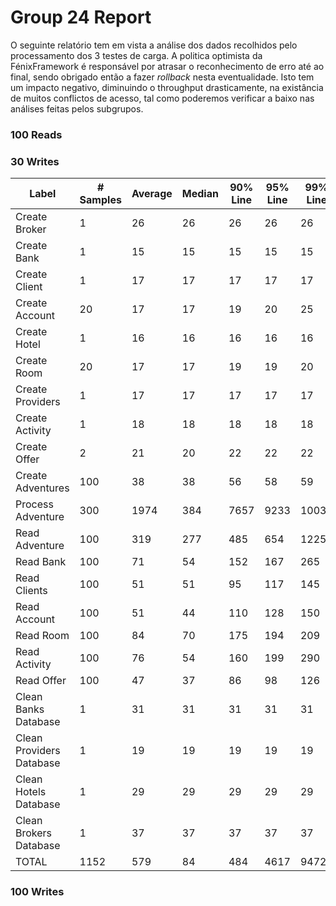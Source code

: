 # Group 24 Report

O seguinte relatório tem em vista a análise dos dados recolhidos pelo processamento dos 3 testes de carga.
A politica optimista da FénixFramework é responsável por atrasar o reconhecimento de erro até ao final, sendo obrigado então a fazer *rollback* nesta eventualidade. Isto tem um impacto negativo, diminuindo o throughput drasticamente, na existância de muitos conflictos de acesso, tal como poderemos verificar a baixo nas análises feitas pelos subgrupos. 

### 100 Reads

### 30 Writes

|Label|# Samples|Average|Median|90% Line|95% Line|99% Line|Min|Max|Error %|Throughput|Received KB/sec|Sent KB/sec|
| ----- | ------ | ----- | ----- | ----- | ----- | ----- | ---- | --- | ---- | ----- | ------ | ---- |
|Create Broker|1|26|26|26|26|26|26|26|"0,000%"|"38,46154"|"61,60"|"13,22"|
|Create Bank|1|15|15|15|15|15|15|15|"0,000%"|"66,66667"|"100,33"|"21,94"|
|Create Client|1|17|17|17|17|17|17|17|"0,000%"|"58,82353"|"103,75"|"20,22"|
|Create Account|20|17|17|19|20|25|14|25|"0,000%"|"56,98006"|"161,68"|"20,20"|
|Create Hotel|1|16|16|16|16|16|16|16|"0,000%"|"62,50000"|"94,54"|"20,94"|
|Create Room|20|17|17|19|19|20|15|20|"0,000%"|"56,49718"|"170,04"|"20,47"|
|Create Providers|1|17|17|17|17|17|17|17|"0,000%"|"58,82353"|"90,88"|"19,93"|
|Create Activity|1|18|18|18|18|18|18|18|"0,000%"|"55,55556"|"109,81"|"21,97"|
|Create Offer|2|21|20|22|22|22|20|22|"0,000%"|"47,61905"|"84,36"|"19,58"|
|Create Adventures|100|38|38|56|58|59|16|62|"0,000%"|"25,78649"|"632,61"|"10,38"|
|Process Adventure|300|1974|384|7657|9233|10033|92|10479|"0,000%"|"26,12785"|"1206,38"|"9,34"|
|Read Adventure|100|319|277|485|654|1225|92|1386|"0,000%"|"9,10249"|"418,70"|"1,25"|
|Read Bank|100|71|54|152|167|265|9|313|"0,000%"|"9,16506"|"12,20"|"1,10"|
|Read Clients|100|51|51|95|117|145|10|150|"0,000%"|"9,16506"|"12,77"|"1,22"|
|Read Account|100|51|44|110|128|150|10|162|"0,000%"|"9,17263"|"14,46"|"1,32"|
|Read Room|100|84|70|175|194|209|17|224|"0,000%"|"9,43574"|"38,70"|"1,27"|
|Read Activity|100|76|54|160|199|290|13|290|"0,000%"|"9,47688"|"16,88"|"1,34"|
|Read Offer|100|47|37|86|98|126|12|178|"0,000%"|"9,48587"|"15,30"|"1,48"|
|Clean Banks Database|1|31|31|31|31|31|31|31|"0,000%"|"32,25806"|"45,05"|"8,44"|
|Clean Providers Database|1|19|19|19|19|19|19|19|"0,000%"|"52,63158"|"74,89"|"14,19"|
|Clean Hotels Database|1|29|29|29|29|29|29|29|"0,000%"|"34,48276"|"48,29"|"9,09"|
|Clean Brokers Database|1|37|37|37|37|37|37|37|"0,000%"|"27,02703"|"38,64"|"7,18"|
|TOTAL|1152|579|84|484|4617|9472|9|10479|"0,000%"|"70,39844"|"1357,89"|"16,04"|

### 100 Writes
